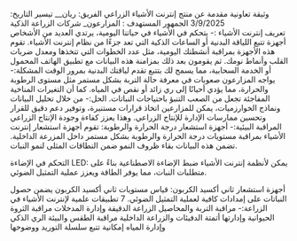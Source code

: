 وثيقة تعاونية
مقدمة عن منتج إنترنت الأشياء الزراعي 
الفريق: ريان__ تيسير
التاريخ: 3/9/2025
الجمهور المستهدف : المزارعون_ شركات الزراعة الذكية  
تعريف إنترنت الأشياء :-
يتحكم في الأشياء في حياتنا اليومية، يرتدي العديد من الأشخاص أجهزة تتبع اللياقة البدنية أو الساعات الذكية
التي تعد جزءًا من نظام إنترنت الأشياء. تقوم هذه الأجهزة بمراقبة أنشطتك اليومية، مثل
عدد الخطوات التي تتخذها ومعدل ضربات القلب وأنماط نومك. ثم يقومون بعد ذلك بمزامنة هذه البيانات مع 
تطبيق الهاتف المحمول أو الخدمة السحابية، مما يسمح لك بتتبع تقدم لياقتك البدنية بمرور الوقت
المشكلة:-
يواجه المزارعون صعوبات في معرفة حالة التربة بشكل مستمر مثل مستوى الرطوبة والحرارة، مما يؤدي أحيانًا 
إلى ري زائد أو نقص في المياه. كما أن التغيرات المناخية المفاجئة تجعل من الصعب التنبؤ باحتياجات النباتات.
الحل:-
من خلال تحليل البيانات ونماذج الخوارزميات، يمكن للمزارعين اتخاذ قرارات مستنيرة، وتوفير دعم دقيق للقرار 
وتحسين ممارسات الإدارة للإنتاج الزراعي. وهذا يعزز كفاءة وجودة الإنتاج الزراعي
المراقبة البيئية:-
أجهزة استشعار درجة الحرارة والرطوبة: تقوم أجهزة استشعار إنترنت الأشياء بمراقبة مستويات درجة الحرارة 
والرطوبة بشكل مستمر داخل المزرعة الداخلية. تضمن هذه البيانات بقاء ظروف النمو ضمن النطاقات المثلى لنمو النبات.

التحكم في الإضاءة LED: يمكن لأنظمة إنترنت الأشياء ضبط الإضاءة الاصطناعية بناءً على متطلبات النبات، مما يوفر 
الطاقة ويعزز عملية التمثيل الضوئي.

أجهزة استشعار ثاني أكسيد الكربون: قياس مستويات ثاني أكسيد الكربون يضمن حصول النباتات على إمدادات كافية 
لعملية التمثيل الضوئي.
7 تطبيقات علمية لإنترنت الأشياء في الزراعة:-
مراقبة التربة والمحاصيل 
الزراعة الدقيقة وإدارة المدخلات 
مراقبة الثروة الحيوانية وإدارتها 
أتمتة الدفيئات والزراعة الداخلية 
مراقبة الطقس والبيئة 
الري الذكي وإدارة المياه 
إمكانية تتبع سلسلة التوريد ووضوحها


